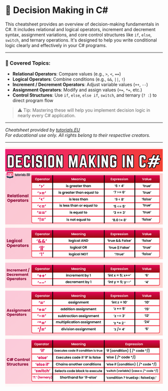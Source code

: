 # 🧠 Decision Making in C#

This cheatsheet provides an overview of decision-making fundamentals in C#. It includes relational and logical operators, increment and decrement syntax, assignment variations, and core control structures like `if`, `else`, `switch`, and ternary operations. It's designed to help you write conditional logic clearly and effectively in your C# programs.

---
### 📌 Covered Topics:
- **Relational Operators**: Compare values (e.g., `>`, `<`, `==`)
- **Logical Operators**: Combine conditions (e.g., `&&`, `||`, `!`)
- **Increment / Decrement Operators**: Adjust variable values (`++`, `--`)
- **Assignment Operators**: Modify and assign values (`+=`, `*=`, etc.)
- **Control Structures**: Use `if`, `else`, `else if`, `switch`, and ternary (`? :`) to direct program flow

> ⚠️ Tip: Mastering these will help you implement decision logic in nearly every C# application.

---

*Cheatsheet provided by [tutorials.EU](https://tutorials.eu)*  
*For educational use only. All rights belong to their respective creators.*

---

![Decision Making in C#](decision_making.png)



